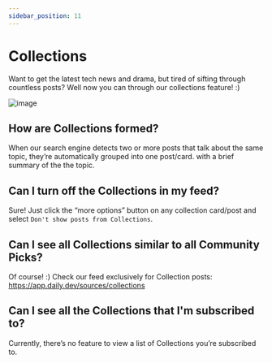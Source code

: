 ```yaml
---
sidebar_position: 11
---
```


# Collections

 Want to get the latest tech news and drama, but tired of sifting through countless posts? Well now you can through our collections feature! :)

![image](https://github.com/dailydotdev/docs/assets/18360871/2663d24c-45bb-4bce-b676-6b3bb68efba6)

## How are Collections formed?

When our search engine detects two or more posts that talk about the same topic, they’re automatically grouped into one post/card. with a brief summary of the the topic.

## Can I turn off the Collections in my feed?

Sure! Just click the “more options” button on any collection card/post and select `Don't show posts from Collections`.

## Can I see all Collections similar to all Community Picks?

Of course! :)  Check our feed exclusively for Collection posts: https://app.daily.dev/sources/collections

## Can I see all the Collections that I'm subscribed to?

Currently, there’s no feature to view a list of Collections you’re subscribed to.
